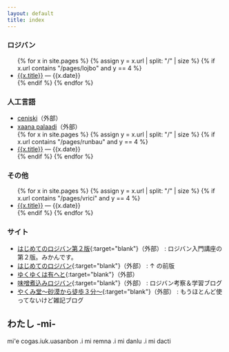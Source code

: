 ```yaml
---
layout: default
title: index
---
```


### ロジバン

<ul>
{% for x in site.pages %}
  {% assign y = x.url | split: "/" | size %}
  {% if x.url contains "/pages/lojbo" and y == 4 %}
    <li>
      <a href="{{x.url}}">{{x.title}}</a> ― {{x.date}}
    </li>
  {% endif %}
{% endfor %}
</ul>

### 人工言語

<ul>
  <li>
    <a href="https://sites.google.com/site/enishikiceniski/" target="blank">ceniski</a>（外部）
  </li>
  <li>
    <a href="https://sites.google.com/site/xaanapalaadi/home" target="blank">xaana palaadi</a>（外部）
  </li>
{% for x in site.pages %}
  {% assign y = x.url | split: "/" | size %}
  {% if x.url contains "/pages/runbau" and y == 4 %}
    <li>
      <a href="{{x.url}}">{{x.title}}</a> ― {{x.date}}
    </li>
  {% endif %}
{% endfor %}
</ul>


### その他

<ul>
{% for x in site.pages %}
  {% assign y = x.url | split: "/" | size %}
  {% if x.url contains "/pages/vrici" and y == 4 %}
    <li>
      <a href="{{x.url}}">{{x.title}}</a> ― {{x.date}}
    </li>
  {% endif %}
{% endfor %}
</ul>


### サイト

- [はじめてのロジバン第２版](./hajiloji){:target="blank"}（外部） : ロジバン入門講座の第２版。みかんです。
- [はじめてのロジバン](http://seesaawiki.jp/hajiloji/){:target="blank"}（外部） : ↑ の前版
- [ゆくゆくは有へと](http://iuk.hateblo.jp/){:target="blank"}（外部）
- [味噌煮込みロジバン](http://misonikomilojban.blogspot.jp/){:target="blank"}（外部） : ロジバン考察＆学習ブログ
- [やくみ堂～砂漠から徒歩３分～](http://yakumido.blogspot.jp/){:target="blank"}（外部） : もうほとんど使ってないけど雑記ブログ


<!--
<h3 >- じゃんく ぷよぐやむ -</h3>
<ul class="list1">
<li><a href="./js/canv.html">２つのバネに繋がれた物体の運動</a></li>
<li><a href="./js/randomass.html">ランダマス</a></li>
<li><a href="./js/crazyclock.html">crazy clock</a></li>
<li><a href="./js/mosaic.html">mosaic</a></li>
<li><a href="./js/cellautomata.html">ライフゲーム</a></li>
<li><a href="./js/ball.html">ボール</a></li>
<li><a href="./js/lifegame_mini.html">ライフゲーム - mini -</a></li>
<li><a href="./js/ball_att.html">ボールと戯れ</a></li>
<li><a href="./js/diffusion.html">拡散</a></li>
<li><a href="./js/turing.html">反応拡散方程式</a></li>
<li><a href=""></a></li>        
</ul>
-->

## わたし -mi-

mi'e cogas.iuk.uasanbon .i mi remna .i mi danlu .i mi dacti
